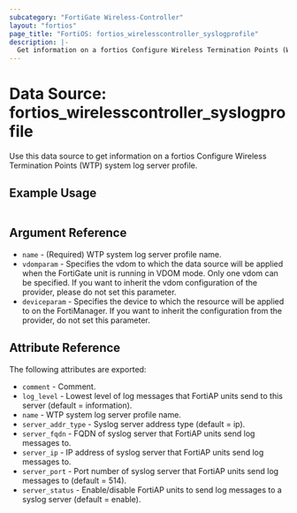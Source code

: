 ```yaml
---
subcategory: "FortiGate Wireless-Controller"
layout: "fortios"
page_title: "FortiOS: fortios_wirelesscontroller_syslogprofile"
description: |-
  Get information on a fortios Configure Wireless Termination Points (WTP) system log server profile.
---
```


# Data Source: fortios_wirelesscontroller_syslogprofile
Use this data source to get information on a fortios Configure Wireless Termination Points (WTP) system log server profile.


## Example Usage

```hcl

```

## Argument Reference

* `name` - (Required) WTP system log server profile name.
* `vdomparam` - Specifies the vdom to which the data source will be applied when the FortiGate unit is running in VDOM mode. Only one vdom can be specified. If you want to inherit the vdom configuration of the provider, please do not set this parameter.
* `deviceparam` - Specifies the device to which the resource will be applied to on the FortiManager. If you want to inherit the configuration from the provider, do not set this parameter.

## Attribute Reference

The following attributes are exported:

* `comment` - Comment.
* `log_level` - Lowest level of log messages that FortiAP units send to this server (default = information).
* `name` - WTP system log server profile name.
* `server_addr_type` - Syslog server address type (default = ip).
* `server_fqdn` - FQDN of syslog server that FortiAP units send log messages to.
* `server_ip` - IP address of syslog server that FortiAP units send log messages to.
* `server_port` - Port number of syslog server that FortiAP units send log messages to (default = 514).
* `server_status` - Enable/disable FortiAP units to send log messages to a syslog server (default = enable).
